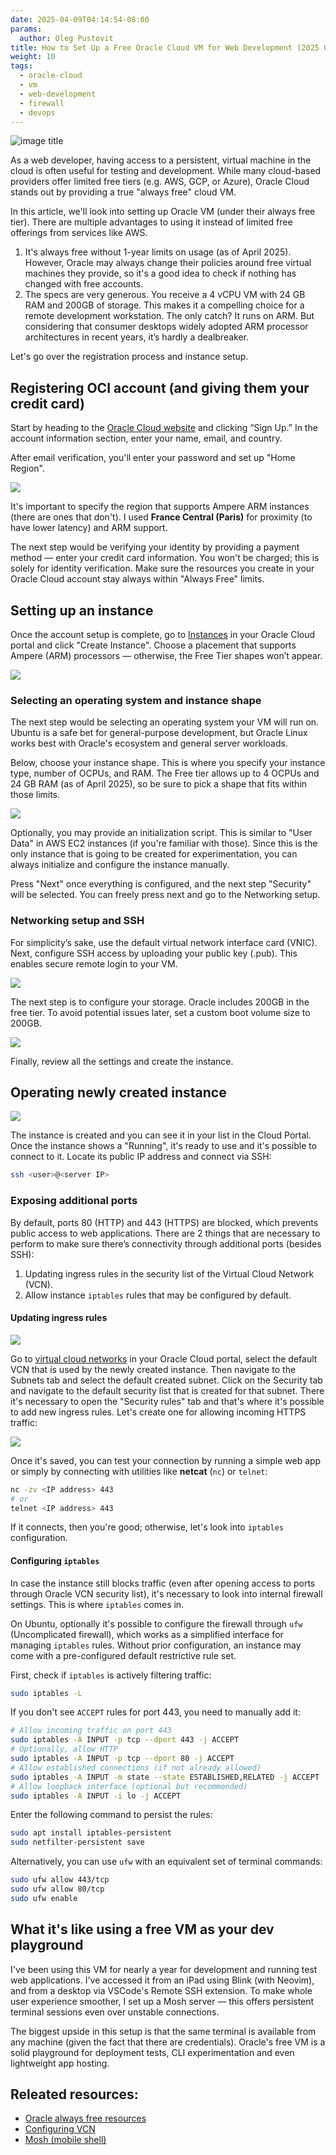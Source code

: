 ```yaml
---
date: 2025-04-09T04:14:54-08:00
params:
  author: Oleg Pustovit
title: How to Set Up a Free Oracle Cloud VM for Web Development (2025 Guide)
weight: 10
tags:
  - oracle-cloud
  - vm
  - web-development
  - firewall
  - devops
---
```


![image title](splash.jpg)

As a web developer, having access to a persistent, virtual machine in the cloud is often useful for testing and development. While many cloud-based providers offer limited free tiers (e.g. AWS, GCP, or Azure), Oracle Cloud stands out by providing a true "always free" cloud VM.

In this article, we'll look into setting up Oracle VM (under their always free tier). There are multiple advantages to using it instead of limited free offerings from services like AWS.

1. It's always free without 1-year limits on usage (as of April 2025). However, Oracle may always change their policies around free virtual machines they provide, so it's a good idea to check if nothing has changed with free accounts.
2. The specs are very generous. You receive a 4 vCPU VM with 24 GB RAM and 200GB of storage. This makes it a compelling choice for a remote development workstation. The only catch? It runs on ARM. But considering that consumer desktops widely adopted ARM processor architectures in recent years, it’s hardly a dealbreaker.

Let's go over the registration process and instance setup.

## Registering OCI account (and giving them your credit card)

Start by heading to the [Oracle Cloud website](https://www.oracle.com/cloud/) and clicking “Sign Up.” In the account information section, enter your name, email, and country.

After email verification, you'll enter your password and set up "Home Region".

![](region.png)

It's important to specify the region that supports Ampere ARM instances (there are ones that don't). I used **France Central (Paris)** for proximity (to have lower latency) and ARM support.

The next step would be verifying your identity by providing a payment method — enter your credit card information. You won't be charged; this is solely for identity verification. Make sure the resources you create in your Oracle Cloud account stay always within "Always Free" limits.

## Setting up an instance 

Once the account setup is complete, go to [Instances](https://cloud.oracle.com/compute/instances) in your Oracle Cloud portal and click "Create Instance". Choose a placement that supports Ampere (ARM) processors — otherwise, the  Free Tier shapes won’t appear.

![](nameplacement.png)

### Selecting an operating system and instance shape

The next step would be selecting an operating system your VM will run on. Ubuntu is a safe bet for general-purpose development, but Oracle Linux works best with Oracle's ecosystem and general server workloads.

Below, choose your instance shape. This is where you specify your instance type, number of OCPUs, and RAM. The Free tier allows up to 4 OCPUs and 24 GB RAM (as of April 2025), so be sure to pick a shape that fits within those limits.

![](shapesetup.png)

Optionally, you may provide an initialization script. This is similar to "User Data" in AWS EC2 instances (if you're familiar with those). Since this is the only instance that is going to be created for experimentation, you can always initialize and configure the instance manually.

Press "Next" once everything is configured, and the next step "Security" will be selected. You can freely press next and go to the Networking setup.

### Networking setup and SSH

For simplicity’s sake, use the default virtual network interface card (VNIC). Next, configure SSH access by uploading your public key (.pub). This enables secure remote login to your VM.

![](publickey.png)

The next step is to configure your storage. Oracle includes 200GB in the free tier. To avoid potential issues later, set a custom boot volume size to 200GB.

![](bootvolume.png)

Finally, review all the settings and create the instance.

## Operating newly created instance

![](instancelive.png)

The instance is created and you can see it in your list in the Cloud Portal. Once the instance shows a "Running", it's ready to use and it's possible to connect to it. Locate its public IP address and connect via SSH:

```sh
ssh <user>@<server IP>
```

### Exposing additional ports

By default, ports 80 (HTTP) and 443 (HTTPS) are blocked, which prevents public access to web applications. There are 2 things that are necessary to perform to make sure there’s connectivity through additional ports (besides SSH):

1. Updating ingress rules in the security list of the Virtual Cloud Network (VCN).
2. Allow instance `iptables` rules that may be configured by default.

#### Updating ingress rules

![](subnet.png)

Go to [virtual cloud networks](https://cloud.oracle.com/networking/vcns) in your Oracle Cloud portal, select the default VCN that is used by the newly created instance. Then navigate to the Subnets tab and select the default created subnet. Click on the Security tab and navigate to the default security list that is created for that subnet. There it's necessary to open the "Security rules" tab and that's where it's possible to add new ingress rules. Let's create one for allowing incoming HTTPS traffic:

![](ingressrules.png)

Once it's saved, you can test your connection by running a simple web app or simply by connecting with utilities like **netcat** (`nc`) or `telnet`:

```sh
nc -zv <IP address> 443
# or
telnet <IP address> 443
```

If it connects, then you're good; otherwise, let's look into `iptables` configuration.

#### Configuring `iptables`

In case the instance still blocks traffic (even after opening access to ports through Oracle VCN security list), it's necessary to look into internal firewall settings. This is where `iptables` comes in. 

On Ubuntu, optionally it's possible to configure the firewall through `ufw` (Uncomplicated firewall), which works as a simplified interface for managing `iptables` rules. Without prior configuration, an instance may come with a pre-configured default restrictive rule set. 

First, check if `iptables` is actively filtering traffic:

```sh
sudo iptables -L
```

If you don't see `ACCEPT` rules for port 443, you need to manually add it:



```sh
# Allow incoming traffic on port 443
sudo iptables -A INPUT -p tcp --dport 443 -j ACCEPT
# Optionally, allow HTTP
sudo iptables -A INPUT -p tcp --dport 80 -j ACCEPT
# Allow established connections (if not already allowed)
sudo iptables -A INPUT -m state --state ESTABLISHED,RELATED -j ACCEPT
# Allow loopback interface (optional but recommended)
sudo iptables -A INPUT -i lo -j ACCEPT
```

Enter the following command to persist the rules:

```sh
sudo apt install iptables-persistent
sudo netfilter-persistent save
```

Alternatively, you can use `ufw` with an equivalent set of terminal commands:

```sh
sudo ufw allow 443/tcp
sudo ufw allow 80/tcp
sudo ufw enable
```

## What it's like using a free VM as your dev playground

I've been using this VM for nearly a year for development and running test web applications. I've accessed it from an iPad using Blink (with Neovim), and from a desktop via VSCode's Remote SSH extension. To make whole user experience smoother, I set up a Mosh server — this offers persistent terminal sessions even over unstable connections.

The biggest upside in this setup is that the same terminal is available from any machine (given the fact that there are credentials). Oracle's free VM is a solid playground for deployment tests, CLI experimentation and even lightweight app hosting.

## Releated resources:

- [Oracle always free resources](https://docs.oracle.com/en-us/iaas/Content/FreeTier/freetier_topic-Always_Free_Resources.htm)
- [Configuring VCN](https://docs.oracle.com/en/learn/lab_virtual_network/index.html)
- [Mosh (mobile shell)](https://mosh.org/)


